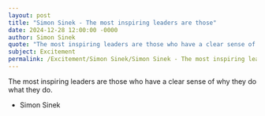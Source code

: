 ```yaml
---
layout: post
title: "Simon Sinek - The most inspiring leaders are those"
date: 2024-12-28 12:00:00 -0000
author: Simon Sinek
quote: "The most inspiring leaders are those who have a clear sense of why they do what they do."
subject: Excitement
permalink: /Excitement/Simon Sinek/Simon Sinek - The most inspiring leaders are those
---
```


The most inspiring leaders are those who have a clear sense of why they do what they do.

- Simon Sinek
